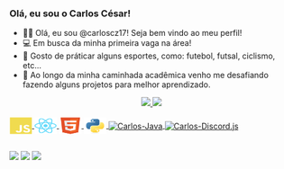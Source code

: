 ### Olá, eu sou o Carlos César!

- 👨‍🔬 Olá, eu sou @carloscz17! Seja bem vindo ao meu perfil!
- 💻 Em busca da minha primeira vaga na área!
- 🏐 Gosto de práticar alguns esportes, como: futebol, futsal, ciclismo, etc...
- 📖 Ao longo da minha caminhada acadêmica venho me desafiando fazendo alguns projetos para melhor aprendizado.

<div align="center">
  <a href="https://github.com/carloscz17">
  <img height="180em" src="https://github-readme-stats.vercel.app/api?username=carloscz17&show_icons=true&theme=tokyonight&include_all_commits=true&count_private=true"/>
  <img height="180em" src="https://github-readme-stats.vercel.app/api/top-langs/?username=carloscz17&layout=compact&langs_count=7&theme=tokyonight"/>
</div>
<div style="

<div style="display: inline_block"><br>
  <img align="center" alt="Carlos-Js" height="30" width="40" src="https://raw.githubusercontent.com/devicons/devicon/master/icons/javascript/javascript-plain.svg">
  <img align="center" alt="Carlos-React" height="30" width="40" src="https://raw.githubusercontent.com/devicons/devicon/master/icons/react/react-original.svg">
  <img align="center" alt="Carlos-HTML" height="30" width="40" src="https://raw.githubusercontent.com/devicons/devicon/master/icons/html5/html5-original.svg">
  <img align="center" alt="Carlos-Python" height="30" width="40" src="https://raw.githubusercontent.com/devicons/devicon/master/icons/python/python-original.svg">
  <img align="center" alt="Carlos-Java" height="30" width="40" src="https://cdn.jsdelivr.net/gh/devicons/devicon/icons/java/java-original.svg" />
  <img align="center" alt="Carlos-Discord.js" height="30" width="40" src="https://cdn.jsdelivr.net/gh/devicons/devicon/icons/discordjs/discordjs-original.svg" />
  
##

<div> 
  <a href="https://www.instagram.com/carlos_ces4rr" target="_blank"><img src="https://img.shields.io/badge/-Instagram-%23E4405F?style=for-the-badge&logo=instagram&logoColor=white" target="_blank"></a>
  <a href = "mailto:carlosczedu@gmail.com"><img src="https://img.shields.io/badge/-Gmail-%23333?style=for-the-badge&logo=gmail&logoColor=white" target="_blank"></a>
  <a href="https://www.linkedin.com/in/carlos-c%C3%A9sar-781481246/" target="_blank"><img src="https://img.shields.io/badge/-LinkedIn-%230077B5?style=for-the-badge&logo=linkedin&logoColor=white" target="_blank"></a> 

</div>

